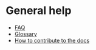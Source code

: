 # General help
- [FAQ](FAQ/README.md)
- [Glossary](Glossary/README.md)
- [How to contribute to the docs](../HowToContribute.md)